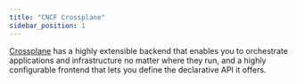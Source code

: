 ```yaml
---
title: "CNCF Crossplane"
sidebar_position: 1
---
```


[Crossplane](https://crossplane.io/) has a highly extensible backend that enables you to orchestrate applications and infrastructure no matter where they run, and a highly configurable frontend that lets you define the declarative API it offers.
